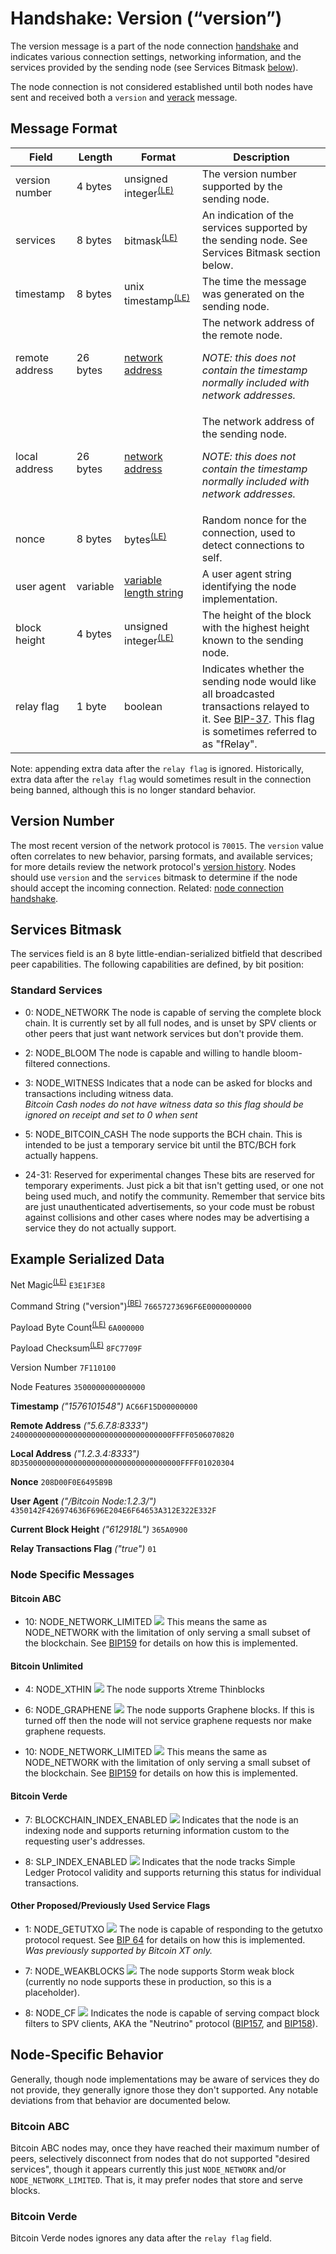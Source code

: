 
# Handshake: Version (“version”)

The version message is a part of the node connection [handshake](/protocol/network/node-handshake) and indicates various connection settings, networking information, and the services provided by the sending node (see Services Bitmask [below](#services-bitmask)).

The node connection is not considered established until both nodes have sent and received both a <code>version</code> and [verack](/protocol/network/messages/verack) message.

## Message Format

| Field | Length | Format | Description |
|--|--|--|--|
| version number | 4 bytes | unsigned integer<sup>[(LE)](/protocol/misc/endian/little)</sup> | The version number supported by the sending node. |
| services | 8 bytes | bitmask<sup>[(LE)](/protocol/misc/endian/little)</sup> | An indication of the services supported by the sending node.  See Services Bitmask section below. |
| timestamp | 8 bytes | unix timestamp<sup>[(LE)](/protocol/misc/endian/little)</sup> | The time the message was generated on the sending node. |
| remote address | 26 bytes | [network address](/protocol/formats/network-address) | The network address of the remote node.  <p>_NOTE: this does not contain the timestamp normally included with network addresses._</p> |
| local address | 26 bytes | [network address](/protocol/formats/network-address) | The network address of the sending node. <p>_NOTE: this does not contain the timestamp normally included with network addresses._</p> |
| nonce | 8 bytes | bytes<sup>[(LE)](/protocol/misc/endian/little)</sup> | Random nonce for the connection, used to detect connections to self. |
| user agent | variable | [variable length string](/protocol/formats/variable-length-string) | A user agent string identifying the node implementation. |
| block height | 4 bytes | unsigned integer<sup>[(LE)](/protocol/misc/endian/little)</sup> | The height of the block with the highest height known to the sending node. |
| relay flag | 1 byte | boolean | Indicates whether the sending node would like all broadcasted transactions relayed to it.  See [BIP-37](/protocol/forks/bip-0037).  This flag is sometimes referred to as "fRelay". |

Note: appending extra data after the `relay flag` is ignored.  Historically, extra data after the `relay flag` would sometimes result in the connection being banned, although this is no longer standard behavior.

## Version Number

The most recent version of the network protocol is `70015`.  The `version` value often correlates to new behavior, parsing formats, and available services; for more details review the network protocol's [version history](/history/protocol-version).  Nodes should use `version` and the `services` bitmask to determine if the node should accept the incoming connection.  Related: [node connection handshake](/protocol/network/node-handshake).

## Services Bitmask
The services field is an 8 byte little-endian-serialized bitfield that described peer capabilities.  The following capabilities are defined, by bit position:

### Standard Services
* 0: NODE_NETWORK
	The node is capable of serving the complete block chain. It is currently set by all full nodes, and is unset by SPV clients or other peers that just want network services but don't provide them.

* 2: NODE_BLOOM 
	The node is capable and willing to handle bloom-filtered connections.

* 3: NODE_WITNESS
	Indicates that a node can be asked for blocks and transactions including witness data.  
	*Bitcoin Cash nodes do not have witness data so this flag should be ignored on receipt and set to 0 when sent*

* 5: NODE_BITCOIN_CASH 
	The node supports the BCH chain.  This is intended to be just a temporary service bit until the BTC/BCH fork actually happens.

* 24-31: Reserved for experimental changes
	These bits are reserved for temporary experiments. Just pick a bit that isn't getting used, or one not being used much, and notify the community. Remember that service bits are just unauthenticated advertisements, so your code must be robust against collisions and other cases where nodes may be advertising a service they do not actually support.

## Example Serialized Data

Net Magic<sup>[(LE)](/protocol/misc/endian/little)</sup>
`E3E1F3E8`

Command String ("version")<sup>[(BE)](/protocol/misc/endian/big)</sup>
`76657273696F6E0000000000`

Payload Byte Count<sup>[(LE)](/protocol/misc/endian/little)</sup>
`6A000000`

Payload Checksum<sup>[(LE)](/protocol/network/messages/message-checksum)</sup>
`8FC7709F`

Version Number
`7F110100`

Node Features
`3500000000000000`

**Timestamp** *("1576101548")*
`AC66F15D00000000`

**Remote Address** *("5.6.7.8:8333")*
`240000000000000000000000000000000000FFFF0506070820`

**Local Address** *("1.2.3.4:8333")*
`8D350000000000000000000000000000000000FFFF01020304`

**Nonce**
`208D00F0E6495B9B`

**User Agent** *("/Bitcoin Node:1.2.3/")*
`4350142F426974636F696E204E6F64653A312E322E332F`

**Current Block Height** *("612918L")*
`365A0900`

**Relay Transactions Flag** *("true")*
`01`


### Node Specific Messages

#### Bitcoin ABC

* 10: NODE_NETWORK_LIMITED <img src="/_static_/images/warning.png">
	This means the same as NODE_NETWORK with the limitation of only serving a small subset of the blockchain.  See [BIP159](/protocol/forks/bip-0159) for details on how this is implemented.

#### Bitcoin Unlimited

* 4: NODE_XTHIN  <img src="/_static_/images/warning.png">
	The node supports Xtreme Thinblocks

* 6: NODE_GRAPHENE <img src="/_static_/images/warning.png">
	The node supports Graphene blocks.  If this is turned off then the node will not service graphene requests nor make graphene requests.

* 10: NODE_NETWORK_LIMITED <img src="/_static_/images/warning.png">
	This means the same as NODE_NETWORK with the limitation of only serving a small subset of the blockchain.  See [BIP159](/protocol/forks/bip-0159) for details on how this is implemented.

#### Bitcoin Verde

* 7: BLOCKCHAIN_INDEX_ENABLED <img src="/_static_/images/warning.png">
	Indicates that the node is an indexing node and supports returning information custom to the requesting user's addresses.

* 8: SLP_INDEX_ENABLED <img src="/_static_/images/warning.png">
	Indicates that the node tracks Simple Ledger Protocol validity and supports returning this status for individual transactions.

#### Other Proposed/Previously Used Service Flags

* 1: NODE_GETUTXO <img src="/_static_/images/warning.png">
The node is capable of responding to the getutxo protocol request. See [BIP 64](/protocol/forks/bip-0064) for details on how this is implemented. _Was previously supported by Bitcoin XT only._

* 7: NODE_WEAKBLOCKS <img src="/_static_/images/warning.png">
	The node supports Storm weak block (currently no node supports these in production, so this is a placeholder).

* 8: NODE_CF <img src="/_static_/images/warning.png">
	Indicates the node is capable of serving compact block filters to SPV clients, AKA the "Neutrino" protocol ([BIP157](/protocol/forks/bip-0157), and [BIP158](/protocol/forks/bip-0158)).

## Node-Specific Behavior

Generally, though node implementations may be aware of services they do not provide, they generally ignore those they don't supported.  Any notable deviations from that behavior are documented below.

### Bitcoin ABC

Bitcoin ABC nodes may, once they have reached their maximum number of peers, selectively disconnect from nodes that do not supported "desired services", though it appears currently this just <code>NODE_NETWORK</code> and/or <code>NODE_NETWORK_LIMITED</code>.  That is, it may prefer nodes that store and serve blocks.

### Bitcoin Verde

Bitcoin Verde nodes ignores any data after the `relay flag` field.